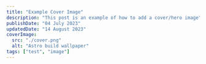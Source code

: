 ```yaml
---
title: "Example Cover Image"
description: "This post is an example of how to add a cover/hero image"
publishDate: "04 July 2023"
updatedDate: "14 August 2023"
coverImage:
  src: "./cover.png"
  alt: "Astro build wallpaper"
tags: ["test", "image"]
---
```

